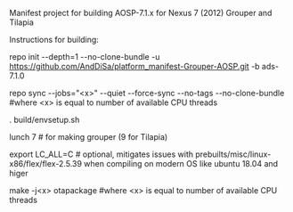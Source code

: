 Manifest project for building AOSP-7.1.x for Nexus 7 (2012) Grouper and Tilapia

Instructions for building:

repo init --depth=1 --no-clone-bundle -u https://github.com/AndDiSa/platform_manifest-Grouper-AOSP.git -b ads-7.1.0

repo sync --jobs="\<x>" --quiet --force-sync --no-tags --no-clone-bundle #where \<x> is equal to number of available CPU threads

. build/envsetup.sh

lunch 7 # for making grouper (9 for Tilapia)

export LC_ALL=C # optional, mitigates issues with prebuilts/misc/linux-x86/flex/flex-2.5.39 when compiling on modern OS like ubuntu 18.04 and higer 

make -j\<x> otapackage #where \<x> is equal to number of available CPU threads
